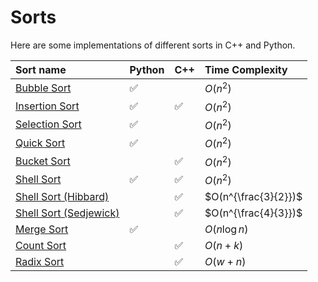 # Sorts

Here are some implementations of different sorts in C++ and Python.


| Sort name                                                | Python           | C++  | Time Complexity |
|:---------------------------------------------------------|:-----------------|:-----|:----------------| 
| [Bubble Sort](../blob/master/sorts/bubble_sort.py)       |:white_check_mark:|      | $O(n^2)$     |
| [Insertion Sort](../blob/master/sorts/insertion_sort.py) |:white_check_mark:|:white_check_mark:| $O(n^2)$ |
| [Selection Sort](../blob/master/sorts/selection_sort.py)       |:white_check_mark:|      | $O(n^2)$     |
| [Quick Sort](../blob/master/sorts/quick_sort.py)       |:white_check_mark:|      | $O(n^2)$     |
| [Bucket Sort](../blob/master/sorts.cpp#L146-L177)         ||:white_check_mark:| $O(n^2)$   |
| [Shell Sort](../blob/master/sorts/shell_sort.py)       |:white_check_mark:|:white_check_mark:| $O(n^2)$     |
| [Shell Sort (Hibbard)](../blob/master/sorts.cpp#L235-L256)       ||:white_check_mark:| $O(n^{\frac{3}{2}})$     |
| [Shell Sort (Sedjewick)](../blob/master/sorts.cpp##L258-L287)       ||:white_check_mark:| $O(n^{\frac{4}{3}})$     |
| [Merge Sort](../blob/master/sorts/merge_sort.py)         |:white_check_mark:|      | $O(n \log{n})$   |
| [Count Sort](../blob/master/sorts.cpp#L181-L204)         ||:white_check_mark:| $O(n + k)$   |
| [Radix Sort](../blob/master/sorts.cpp#L206-L214)         ||:white_check_mark:| $O(w + n)$   |
